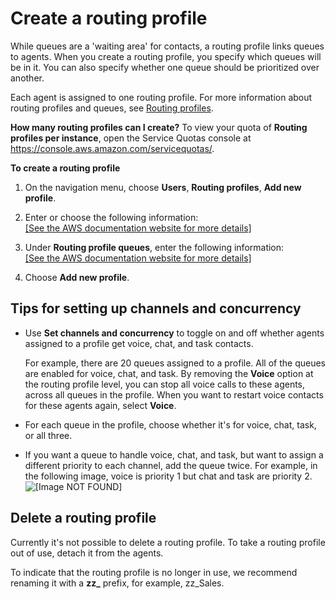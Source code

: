 # Create a routing profile<a name="routing-profiles"></a>

While queues are a 'waiting area' for contacts, a routing profile links queues to agents\. When you create a routing profile, you specify which queues will be in it\. You can also specify whether one queue should be prioritized over another\. 

Each agent is assigned to one routing profile\. For more information about routing profiles and queues, see [Routing profiles](concepts-routing.md)\.

**How many routing profiles can I create?** To view your quota of **Routing profiles per instance**, open the Service Quotas console at [https://console\.aws\.amazon\.com/servicequotas/](https://console.aws.amazon.com/servicequotas/)\.

**To create a routing profile**

1. On the navigation menu, choose **Users**, **Routing profiles**, **Add new profile**\.

1. Enter or choose the following information:    
[\[See the AWS documentation website for more details\]](http://docs.aws.amazon.com/connect/latest/adminguide/routing-profiles.html)

1. Under **Routing profile queues**, enter the following information:    
[\[See the AWS documentation website for more details\]](http://docs.aws.amazon.com/connect/latest/adminguide/routing-profiles.html)

1. Choose **Add new profile**\.

## Tips for setting up channels and concurrency<a name="routing-profile-concurrency"></a>
+ Use **Set channels and concurrency** to toggle on and off whether agents assigned to a profile get voice, chat, and task contacts\. 

  For example, there are 20 queues assigned to a profile\. All of the queues are enabled for voice, chat, and task\. By removing the **Voice** option at the routing profile level, you can stop all voice calls to these agents, across all queues in the profile\. When you want to restart voice contacts for these agents again, select **Voice**\. 
+ For each queue in the profile, choose whether it's for voice, chat, task, or all three\. 
+ If you want a queue to handle voice, chat, and task, but want to assign a different priority to each channel, add the queue twice\. For example, in the following image, voice is priority 1 but chat and task are priority 2\.   
![\[Image NOT FOUND\]](http://docs.aws.amazon.com/connect/latest/adminguide/images/set-channels-and-concurrency-2.png)

## Delete a routing profile<a name="delete-routing-profiles"></a>

Currently it's not possible to delete a routing profile\. To take a routing profile out of use, detach it from the agents\.

To indicate that the routing profile is no longer in use, we recommend renaming it with a **zz\_** prefix, for example, zz\_Sales\.